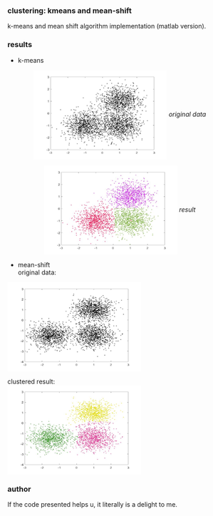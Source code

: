 ### clustering: kmeans and mean-shift
k-means and mean shift algorithm implementation (matlab version).  

### results

- k-means  
<div align="center">
<p>
  <img src="https://github.com/gg-z/clustering_kmeans_mean_shift/blob/master/res_img/k-means_points_ori.jpg" width = "300" height = "200" alt="original_data" align=center />
 <em>original data</em>
</p>
<p>
<img src="https://github.com/gg-z/clustering_kmeans_mean_shift/blob/master/res_img/k-means_partitioned.jpg" width = "300" height = "200" alt="result" align=center /> 
<em>result</em>
</p>
</div>

- mean-shift  
original data:  
 <img src="https://github.com/gg-z/clustering_kmeans_mean_shift/blob/master/res_img/mean-shift_orig.jpg" width = "300" height = "200" alt="original_data" align=center />


clustered result:  
 <img src="https://github.com/gg-z/clustering_kmeans_mean_shift/blob/master/res_img/mean-shift_final_results.jpg" width = "300" height = "200" alt="result" align=center />

### author
If the code presented helps u, it literally is a delight to me.

